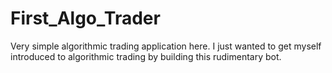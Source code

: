 # First_Algo_Trader
Very simple algorithmic trading application here. I just wanted to get myself introduced to algorithmic trading by building this rudimentary bot. 
